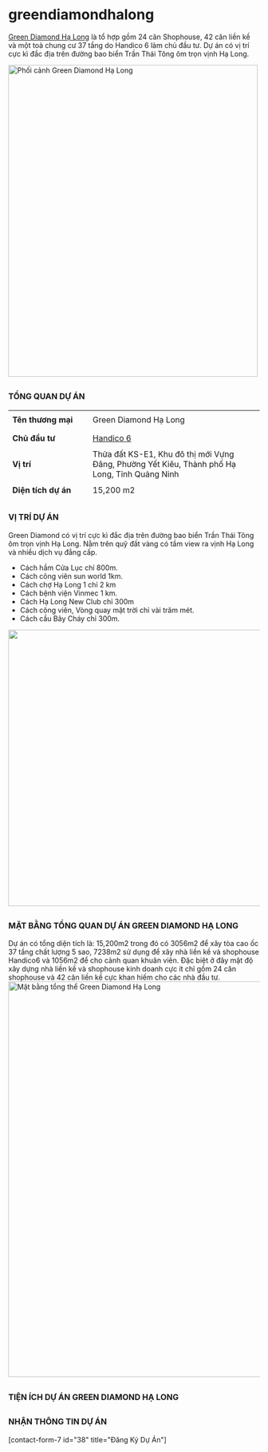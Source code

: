 # greendiamondhalong
<a href="https://phanrealty.com/green-diamond-ha-long/">Green Diamond Hạ Long</a> là tổ hợp gồm 24 căn Shophouse, 42 căn liền kề và một toà chung cư 37 tầng do Handico 6 làm chủ đầu tư. Dự án có vị trí cực kì đắc địa trên đường bao biển Trần Thái Tông ôm trọn vịnh Hạ Long.

<img class="aligncenter wp-image-613" src="https://phanrealty.com/wp-content/uploads/2019/12/phoi-canh-green-diamond-ha-long-1.jpg" alt="Phối cảnh Green Diamond Hạ Long" width="500" height="625" />
<h2><span style="font-size: 12pt;">TỔNG QUAN DỰ ÁN</span></h2>
<table style="height: 175px;">
<tbody>
<tr style="height: 38px;">
<td style="width: 234px; height: 38px;"><strong>Tên thương mại</strong></td>
<td style="width: 564px; height: 38px;">Green Diamond Hạ Long</td>
</tr>
<tr style="height: 38px;">
<td style="width: 234px; height: 38px;"><strong>Chủ đầu tư</strong></td>
<td style="width: 564px; height: 38px;"><a href="http://www.handico6.com.vn/">Handico 6</a></td>
</tr>
<tr style="height: 62px;">
<td style="width: 234px; height: 62px;"><strong>Vị trí</strong></td>
<td style="width: 564px; height: 62px;">Thửa đất KS-E1, Khu đô thị mới Vựng Đâng, Phường Yết Kiêu, Thành phố Hạ Long, Tỉnh Quảng Ninh</td>
</tr>
<tr style="height: 37px;">
<td style="width: 234px; height: 37px;"><strong>Diện tích dự án</strong></td>
<td style="width: 564px; height: 37px;">15,200 m2</td>
</tr>
<tr>
<td style="width: 234px;"><strong>Quy mô dự án</strong></td>
<td style="width: 564px;">1 toà chung cư 37 tầng, 24 căn shophouse, 42 căn liền kề</td>
</tr>
<tr>
<td style="width: 234px;"><strong>Hình thức sở hữu</strong></td>
<td style="width: 564px;">Lâu dài</td>
</tr>
</tbody>
</table>
<h2><span style="font-size: 12pt;">VỊ TRÍ DỰ ÁN</span></h2>
Green Diamond có vị trí cực kì đắc địa trên đường bao biển Trần Thái Tông ôm trọn vịnh Hạ Long. Nằm trên quỹ đất vàng có tầm view ra vịnh Hạ Long và nhiều dịch vụ đẳng cấp.
<ul>
 	<li>Cách hầm Cửa Lục chỉ 800m.</li>
 	<li>Cách công viên sun world 1km.</li>
 	<li>Cách chợ Hạ Long 1 chỉ 2 km</li>
 	<li>Cách bệnh viện Vinmec 1 km.</li>
 	<li>Cách Hạ Long New Club chỉ 300m</li>
 	<li>Cách công viên, Vòng quay mặt trời chỉ vài trăm mét.</li>
 	<li>Cách cầu Bãy Cháy chỉ 300m.</li>
</ul>
<img class="aligncenter size-full wp-image-618" src="https://phanrealty.com/wp-content/uploads/2019/12/vi-tri-green-diamond-ha-long.jpg" alt="" width="1000" height="554" />
<h2><span style="font-size: 12pt;">MẶT BẰNG TỔNG QUAN DỰ ÁN GREEN DIAMOND HẠ LONG</span></h2>
Dự án có tổng diện tích là: 15,200m2 trong đó có 3056m2 để xây tòa cao ốc 37 tầng chất lượng 5 sao, 7238m2 sử dụng để xây nhà liền kề và shophouse Handico6 và 1056m2 để cho cảnh quan khuân viên. Đặc biệt ở đây mật độ xây dựng nhà liền kề và shophouse kinh doanh cực ít chỉ gồm 24 căn shophouse và 42 căn liền kề cực khan hiếm cho các nhà đầu tư.

<img class="aligncenter size-full wp-image-612" src="https://phanrealty.com/wp-content/uploads/2019/12/mat-bang-tong-the-green-diamond-ha-long.jpg" alt="Mặt bằng tổng thể Green Diamond Hạ Long" width="1024" height="793" />
<h2><span style="font-size: 12pt;">TIỆN ÍCH DỰ ÁN GREEN DIAMOND HẠ LONG</span></h2>
<h2><span style="font-size: 12pt;">NHẬN THÔNG TIN DỰ ÁN</span></h2>
[contact-form-7 id="38" title="Đăng Ký Dự Án"]

&nbsp;

&nbsp;
